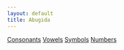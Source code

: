 ```yaml
---
layout: default
title: Abugida
---
```

<a href='https://jactusthecactus.github.io/abugida-guide/consonants.html' class='button'>Consonants</a>
<a href='vowels.md' class='button'>Vowels</a>
<a href='symbols.md' class='button'>Symbols</a>
<a href='numbers.md' class='button'>Numbers</a>
